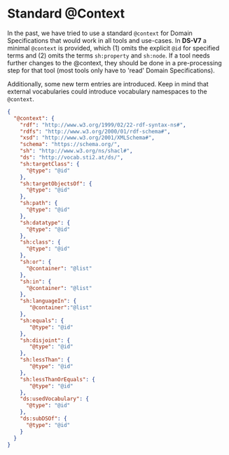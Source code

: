 # Standard @Context

In the past, we have tried to use a standard `@context` for Domain Specifications that would work in all tools and use-cases. In **DS-V7** a minimal `@context` is provided, which (1) omits the explicit `@id` for specified terms and (2) omits the terms `sh:property` and `sh:node`. If a tool needs further changes to the @context, they should be done in a pre-processing step for that tool (most tools only have to 'read' Domain Specifications).

Additionally, some new term entries are introduced. Keep in mind that external vocabularies could introduce vocabulary namespaces to the `@context`.

```json
{
  "@context": {
    "rdf": "http://www.w3.org/1999/02/22-rdf-syntax-ns#",
    "rdfs": "http://www.w3.org/2000/01/rdf-schema#",
    "xsd": "http://www.w3.org/2001/XMLSchema#",
    "schema": "https://schema.org/",
    "sh": "http://www.w3.org/ns/shacl#",
    "ds": "http://vocab.sti2.at/ds/",
    "sh:targetClass": {
      "@type": "@id"
    },
    "sh:targetObjectsOf": {
      "@type": "@id"
    },
    "sh:path": {
      "@type": "@id"
    },
    "sh:datatype": {
      "@type": "@id"
    },
    "sh:class": {
      "@type": "@id"
    },
    "sh:or": {
      "@container": "@list"
    },
    "sh:in": {
      "@container": "@list"
    },
    "sh:languageIn": {
       "@container":"@list"
    },
    "sh:equals": {
       "@type": "@id"
    },
    "sh:disjoint": {
       "@type": "@id"
    },
    "sh:lessThan": {
       "@type": "@id"
    },
    "sh:lessThanOrEquals": {
       "@type": "@id"
    },
    "ds:usedVocabulary": {
      "@type": "@id"
    },
    "ds:subDSOf": {
      "@type": "@id"
    }
  }
}
```
